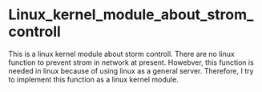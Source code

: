 # Linux_kernel_module_about_strom_controll

This is a linux kernel module about storm controll. </n>
There are no linux function to prevent strom in network at present.</n>
Howebver, this function is needed in linux because of using linux as a general server.</n>
Therefore, I try to implement this function as a linux kernel module.</n>
